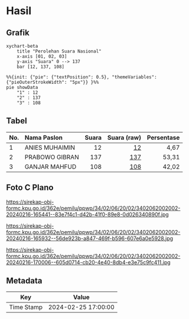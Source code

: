 # Hasil

## Grafik

```mermaid
xychart-beta
    title "Perolehan Suara Nasional"
    x-axis [01, 02, 03]
    y-axis "Suara" 0 --> 137
    bar [12, 137, 108]
```

```mermaid
%%{init: {"pie": {"textPosition": 0.5}, "themeVariables": {"pieOuterStrokeWidth": "5px"}} }%%
pie showData
    "1" : 12
    "2" : 137
    "3" : 108
```

## Tabel

| No. | Nama Paslon    | Suara | Suara (raw) | Persentase |
|:--- |:-------------- | -----:| -----------:| ----------:|
| 1   | ANIES MUHAIMIN | 12    | [12][p-1]   | 4,67       |
| 2   | PRABOWO GIBRAN | 137   | [137][p-2]  | 53,31      |
| 3   | GANJAR MAHFUD  | 108   | [108][p-3]  | 42,02      |


[p-1]: https://github.com/gigit-pemilu/pemilu-2024/blob/main/pilpres/hitung-suara/sub/34-di-yogyakarta/sub/02-bantul/sub/06-pandak/sub/2002-triharjo/sub/002-tps/sub/paslon-1.txt
[p-2]: https://github.com/gigit-pemilu/pemilu-2024/blob/main/pilpres/hitung-suara/sub/34-di-yogyakarta/sub/02-bantul/sub/06-pandak/sub/2002-triharjo/sub/002-tps/sub/paslon-2.txt
[p-3]: https://github.com/gigit-pemilu/pemilu-2024/blob/main/pilpres/hitung-suara/sub/34-di-yogyakarta/sub/02-bantul/sub/06-pandak/sub/2002-triharjo/sub/002-tps/sub/paslon-3.txt

## Foto C Plano

https://sirekap-obj-formc.kpu.go.id/362e/pemilu/ppwp/34/02/06/20/02/3402062002002-20240216-165441--83e7f4c1-d42b-41f0-89e8-0d026340890f.jpg

https://sirekap-obj-formc.kpu.go.id/362e/pemilu/ppwp/34/02/06/20/02/3402062002002-20240216-165932--56de923b-a847-469f-b596-607e6a0e5928.jpg

https://sirekap-obj-formc.kpu.go.id/362e/pemilu/ppwp/34/02/06/20/02/3402062002002-20240216-170006--605d0714-cb20-4e40-8db4-e3e75c9fc411.jpg


## Metadata

| Key        | Value               |
| ---------- | ------------------- |
| Time Stamp | 2024-02-25 17:00:00 |



